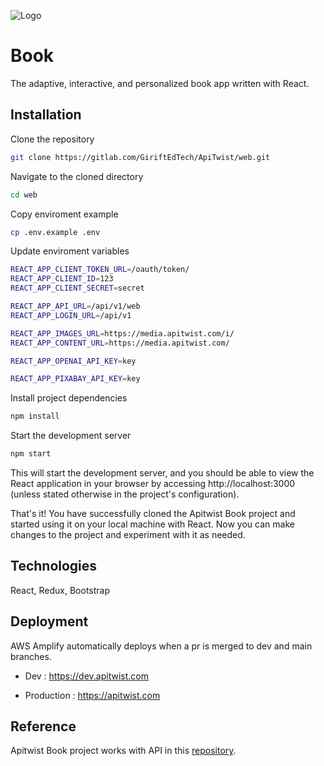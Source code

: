 ![Logo](https://apitwist.com/assets/img/logo/apitwist_logo.svg)

# Book

The adaptive, interactive, and personalized book app written with React.

## Installation

Clone the repository

```bash
git clone https://gitlab.com/GiriftEdTech/ApiTwist/web.git
```

Navigate to the cloned directory

```bash
cd web
```

Copy enviroment example

```bash
cp .env.example .env
```

Update enviroment variables

```bash
REACT_APP_CLIENT_TOKEN_URL=/oauth/token/
REACT_APP_CLIENT_ID=123
REACT_APP_CLIENT_SECRET=secret

REACT_APP_API_URL=/api/v1/web
REACT_APP_LOGIN_URL=/api/v1

REACT_APP_IMAGES_URL=https://media.apitwist.com/i/
REACT_APP_CONTENT_URL=https://media.apitwist.com/

REACT_APP_OPENAI_API_KEY=key

REACT_APP_PIXABAY_API_KEY=key
```

Install project dependencies

```bash
npm install
```

Start the development server

```bash
npm start
```

This will start the development server, and you should be able to view the React application in your browser by accessing http://localhost:3000 (unless stated otherwise in the project's configuration).

That's it! You have successfully cloned the Apitwist Book project and started using it on your local machine with React. Now you can make changes to the project and experiment with it as needed.

## Technologies

React, Redux, Bootstrap

## Deployment

AWS Amplify automatically deploys when a pr is merged to dev and main branches.

-   Dev : https://dev.apitwist.com

-   Production : https://apitwist.com

## Reference

Apitwist Book project works with API in this [repository](https://gitlab.com/GiriftEdTech/ApiTwist/studio).
